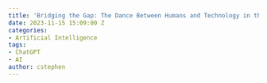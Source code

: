 ```yaml
---
title: 'Bridging the Gap: The Dance Between Humans and Technology in the AI Epoch'
date: 2023-11-15 15:09:00 Z
categories:
- Artificial Intelligence
tags:
- ChatGPT
- AI
author: cstephen
---
```


